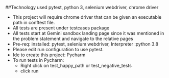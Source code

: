 
##Technology used
    pytest, python 3, selenium webdriver, chrome driver

- This project will require chrome driver that can be given an executable path in conftest file. 
- All tests are present under testcases package
- All tests start at Gemini sandbox landing page since it was mentioned in the problem statement and navigate to the relative pages
- Pre-req: installed: pytest, selenium webdriver, Interpreter :python 3.8
- Please edit run configuration to use pytest. 
- Ide to create this project: Pycharm
- To run tests in Pycharm:
  - Right click on test_happy_path or test_negative_tests
  - click run

